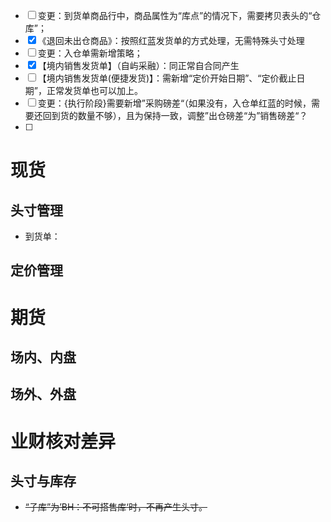 
- [ ] 变更：到货单商品行中，商品属性为“库点”的情况下，需要拷贝表头的“仓库”；
- [x] 《退回未出仓商品》：按照红蓝发货单的方式处理，无需特殊头寸处理
- [ ] 变更：入仓单需新增策略；
- [x] 【境内销售发货单】（自屿采融）：同正常自合同产生
- [ ] 【境内销售发货单(便捷发货)】：需新增“定价开始日期”、“定价截止日期”，正常发货单也可以加上。
- [ ] 变更：{执行阶段}需要新增”采购磅差“（如果没有，入仓单红蓝的时候，需要还回到货的数量不够），且为保持一致，调整”出仓磅差“为”销售磅差“？
- [ ] 


# 现货
## 头寸管理

- 到货单：

## 定价管理

# 期货

## 场内、内盘

## 场外、外盘

# 业财核对差异

## 头寸与库存


- ~~“子库”为’BH：不可搭售库‘时，不再产生头寸。~~




